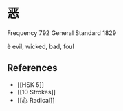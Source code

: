# 恶
Frequency 792
General Standard 1829

è
evil, wicked, bad, foul

## References
- [[HSK 5]]
- [[10 Strokes]]
- [[心 Radical]]